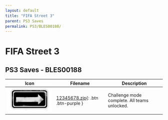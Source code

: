```yaml
---
layout: default
title: "FIFA Street 3"
parent: PS3 Saves
permalink: PS3/BLES00188/
---
```

# FIFA Street 3

## PS3 Saves - BLES00188

| Icon | Filename | Description |
|------|----------|-------------|
| ![FIFA Street 3](ICON0.PNG) | [12345678.zip](12345678.zip){: .btn .btn-purple } | Challenge mode complete. All teams unlocked. |
